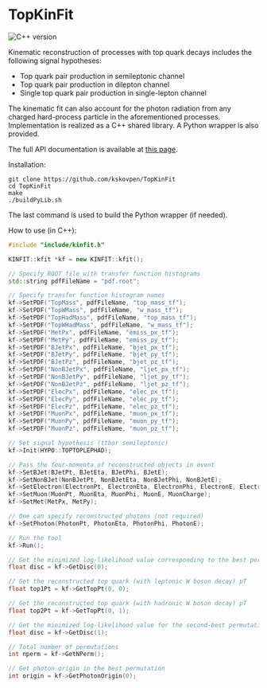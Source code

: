 # TopKinFit

![C++ version](https://img.shields.io/badge/C++-11-blue.svg)

Kinematic reconstruction of processes with top quark decays includes
the following signal hypotheses:

- Top quark pair production in semileptonic channel
- Top quark pair production in dilepton channel
- Single top quark pair production in single-lepton channel

The kinematic fit can also account for the photon radiation from any
charged hard-process particle in the aforementioned processes.
Implementation is realized as a C++ shared library. A Python wrapper
is also provided.

The full API documentation is available at [this
page](https://kskovpen.github.io/TopKinFit/).

Installation:

```
git clone https://github.com/kskovpen/TopKinFit
cd TopKinFit
make
./buildPyLib.sh
```

The last command is used to build the Python wrapper (if needed).

How to use (in C++):

```c++
#include "include/kinfit.h"

KINFIT::kfit *kf = new KINFIT::kfit();

// Specify ROOT file with transfer function histograms
std::string pdfFileName = "pdf.root";

// Specify transfer function histogram names
kf->SetPDF("TopMass", pdfFileName, "top_mass_tf");
kf->SetPDF("TopWMass", pdfFileName, "w_mass_tf");
kf->SetPDF("TopHadMass", pdfFileName, "top_mass_tf");
kf->SetPDF("TopWHadMass", pdfFileName, "w_mass_tf");
kf->SetPDF("MetPx", pdfFileName, "emiss_px_tf");
kf->SetPDF("MetPy", pdfFileName, "emiss_py_tf");
kf->SetPDF("BJetPx", pdfFileName, "bjet_px_tf");
kf->SetPDF("BJetPy", pdfFileName, "bjet_py_tf");
kf->SetPDF("BJetPz", pdfFileName, "bjet_pz_tf");
kf->SetPDF("NonBJetPx", pdfFileName, "ljet_px_tf");
kf->SetPDF("NonBJetPy", pdfFileName, "ljet_py_tf");
kf->SetPDF("NonBJetPz", pdfFileName, "ljet_pz_tf");
kf->SetPDF("ElecPx", pdfFileName, "elec_px_tf");
kf->SetPDF("ElecPy", pdfFileName, "elec_py_tf");
kf->SetPDF("ElecPz", pdfFileName, "elec_pz_tf");
kf->SetPDF("MuonPx", pdfFileName, "muon_px_tf");
kf->SetPDF("MuonPy", pdfFileName, "muon_py_tf");
kf->SetPDF("MuonPz", pdfFileName, "muon_pz_tf");

// Set signal hypothesis (ttbar semileptonic)
kf->Init(HYPO::TOPTOPLEPHAD);

// Pass the four-momenta of reconstructed objects in event
kf->SetBJet(BJetPt, BJetEta, BJetPhi, BJetE);
kf->SetNonBJet(NonBJetPt, NonBJetEta, NonBJetPhi, NonBJetE);
kf->SetElectron(ElectronPt, ElectronEta, ElectronPhi, ElectronE, ElectronCharge);
kf->SetMuon(MuonPt, MuonEta, MuonPhi, MuonE, MuonCharge);
kf->SetMet(MetPx, MetPy);

// One can specify reconstructed photons (not required)
kf->SetPhoton(PhotonPt, PhotonEta, PhotonPhi, PhotonE);

// Run the tool
kf->Run();

// Get the minimized log-likelihood value corresponding to the best permutation
float disc = kf->GetDisc(0);

// Get the reconstructed top quark (with leptonic W boson decay) pT
float top1Pt = kf->GetTopPt(0, 0);

// Get the reconstructed top quark (with hadronic W boson decay) pT
float top2Pt = kf->GetTopPt(0, 1);

// Get the minimized log-likelihood value for the second-best permutation
float disc = kf->GetDisc(1);

// Total number of permutations
int nperm = kf->GetNPerm();

// Get photon origin in the best permutation
int origin = kf->GetPhotonOrigin(0);

```
